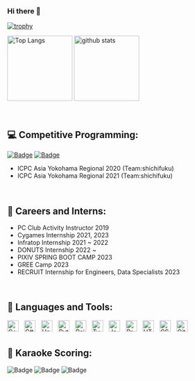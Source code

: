 ### Hi there 👋

[![trophy](https://github-profile-trophy.vercel.app/?username=nope0124)](https://github.com/ryo-ma/github-profile-trophy)
<p align="left"> 
  <img alt="Top Langs" height="150px" src="https://github-readme-stats.vercel.app/api/top-langs/?username=nope0124&layout=compact&count_private=true&show_icons=true&show_icons=true" />
  <img alt="github stats" height="150px" src="https://github-readme-stats.vercel.app/api?username=nope0124&count_private=true&show_icons=true&show_icons=true" />
</p>



<br/>

## :computer: Competitive Programming:
[![Badge](https://cp-logo.vercel.app/atcoder/nope124)](https://atcoder.jp/users/nope124)
[![Badge](https://cp-logo.vercel.app/codeforces/nope124)](https://codeforces.com/profile/nope124)
- ICPC Asia Yokohama Regional 2020 (Team:shichifuku)
- ICPC Asia Yokohama Regional 2021 (Team:shichifuku)
<br/>

## :necktie: Careers and Interns:
- PC Club Activity Instructor 2019
- Cygames Internship 2021, 2023
- Infratop Internship 2021 ~ 2022
- DONUTS Internship 2022 ~
- PIXIV SPRING BOOT CAMP 2023
- GREE Camp 2023
- RECRUIT Internship for Engineers, Data Specialists 2023
<br/>

## :wrench: Languages and Tools:
<p>
  <img align="left" alt="C++" width="26px" src="https://cdn.jsdelivr.net/gh/devicons/devicon/icons/cplusplus/cplusplus-original.svg" style="padding-right:10px;" />
  <img align="left" alt="C#" width="26px" src="https://cdn.jsdelivr.net/gh/devicons/devicon/icons/csharp/csharp-original.svg" style="padding-right:10px;" />
  <img align="left" alt="Unity" width="26px" src="https://cdn.jsdelivr.net/gh/devicons/devicon/icons/unity/unity-original.svg" style="padding-right:10px;" />
  <img align="left" alt="Python" width="26px" src="https://cdn.jsdelivr.net/gh/devicons/devicon/icons/python/python-original.svg" style="padding-right:10px;" />
  <img align="left" alt="Rails" width="26px" src="https://cdn.jsdelivr.net/gh/devicons/devicon/icons/rails/rails-plain-wordmark.svg" style="padding-right:10px;" />
  <img align="left" alt="TypeScript" width="26px" src="https://cdn.jsdelivr.net/gh/devicons/devicon/icons/typescript/typescript-original.svg" style="padding-right:10px;" />
  <img align="left" alt="JavaScript" width="26px" src="https://cdn.jsdelivr.net/gh/devicons/devicon/icons/javascript/javascript-original.svg" style="padding-right:10px;" />
  <img align="left" alt="Processing" width="26px" src="https://cdn.jsdelivr.net/gh/devicons/devicon/icons/processing/processing-original.svg" style="padding-right:10px;" />
  <img align="left" alt="HTML5" width="26px" src="https://cdn.jsdelivr.net/gh/devicons/devicon/icons/html5/html5-original.svg" style="padding-right:10px;" />
  <img align="left" alt="CSS3" width="26px" src="https://cdn.jsdelivr.net/gh/devicons/devicon/icons/css3/css3-original.svg" style="padding-right:10px;" />
  <img align="left" alt="Git" width="26px" src="https://cdn.jsdelivr.net/gh/devicons/devicon/icons/git/git-original.svg" style="padding-right:10px;" />
</p>
<br />
<br />

## 🎤 Karaoke Scoring:
![Badge](https://karaoke-badge.vercel.app/clubdam-dx-g/nope124/rawPoint/countRawOver98)
![Badge](https://karaoke-badge.vercel.app/clubdam-dx-g/nope124/rawPoint/countRawOver99)
![Badge](https://karaoke-badge.vercel.app/clubdam-dx-g/nope124/rawPoint/countRaw100)


<br />
